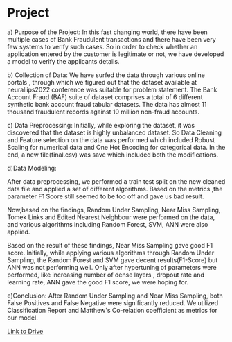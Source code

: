 # Project
a) Purpose of the Project:
In this fast changing world, there have been multiple cases of Bank Fraudulent transactions and there have been very few systems to verify such cases.
So in order to check whether an application entered by the customer is legitimate or not, we have developed a model to verify the applicants details.

b) Collection of Data:
We have surfed the data through various online portals , through which we figured out
that the dataset available at neuraliips2022 conference was suitable for problem statement.
The Bank Account Fraud (BAF) suite of dataset comprises a total of 6 different synthetic bank account fraud tabular datasets.
The data has almost 11 thousand fraudulent records against 10 million non-fraud accounts.

c) Data Preprocessing:
Initially, while exploring the dataset, it was discovered that the dataset is highly unbalanced dataset. So Data Cleaning  and Feature selection on the data was performed which included Robust Scaling for numerical data and One Hot Encoding for categorical data. 
In the end, a new file(final.csv) was save which included both the modifications.

d)Data Modeling:

After data preprocessing, we performed a train test split on the new cleaned data file and applied a set of different algorithms.
Based on the metrics ,the parameter F1 Score still seemed to be too off and gave us bad result.

Now,based on the findings, Random Under Sampling, Near Miss Sampling, Tomek Links and Edited Nearest Neighbour were performed on the data, and various algorithms including Random Forest, SVM, ANN were also applied.

Based on the result of these findings, Near Miss Sampling gave good F1 score. 
Initially, while applying various algorithms through Random Under Sampling, the Random Forest and SVM gave decent results(F1-Score) but ANN was not performing well.
Only after hypertuning of parameters were performed, like increasing number of dense layers , dropout rate and learning rate, ANN gave the good F1 score, we were hoping for.

e)Conclusion:
After Random Under Sampling and Near Miss Sampling, both False Positives and False Negative were significantly reduced.
We utilized Classification Report and Matthew's Co-relation coefficient as metrics for our model.




[Link to Drive](https://drive.google.com/drive/folders/1JDCJN3Dx7XG-XaYMHgghcKy20O3S73xU?usp=drive_link)


 





